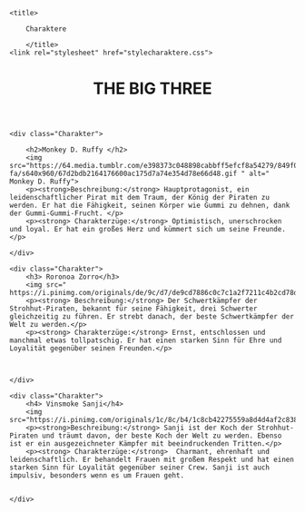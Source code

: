 <!DOCTYPE html>
<html>


<head>
    
    <title> 
        
        Charaktere 
        
        </title>
    <link rel="stylesheet" href="stylecharaktere.css">

</head>
<body> 
        <header>        
        <h1>THE BIG THREE</h1>
        </header>

   
        
        
    <div class="Charakter">
        
        <h2>Monkey D. Ruffy </h2>
        <img src="https://64.media.tumblr.com/e398373c048898cabbff5efcf8a54279/849f06454fc3e048-fa/s640x960/67d2bdb2164176600ac175d7a74e354d78e66d48.gif " alt=" Monkey D. Ruffy">
        <p><strong>Beschreibung:</strong> Hauptprotagonist, ein leidenschaftlicher Pirat mit dem Traum, der König der Piraten zu werden. Er hat die Fähigkeit, seinen Körper wie Gummi zu dehnen, dank der Gummi-Gummi-Frucht. </p>
        <p><strong> Charakterzüge:</strong> Optimistisch, unerschrocken und loyal. Er hat ein großes Herz und kümmert sich um seine Freunde.</p>

    </div>

    <div class="Charakter">  
        <h3> Roronoa Zorro</h3>
        <img src=" https://i.pinimg.com/originals/de/9c/d7/de9cd7886c0c7c1a2f7211c4b2cd78d2.gif">
        <p><strong> Beschreibung:</strong> Der Schwertkämpfer der Strohhut-Piraten, bekannt für seine Fähigkeit, drei Schwerter gleichzeitig zu führen. Er strebt danach, der beste Schwertkämpfer der Welt zu werden.</p>
        <p><strong> Charakterzüge:</strong> Ernst, entschlossen und manchmal etwas tollpatschig. Er hat einen starken Sinn für Ehre und Loyalität gegenüber seinen Freunden.</p>



    </div>

    <div class="Charakter"> 
        <h4> Vinsmoke Sanji</h4>
        <img src="https://i.pinimg.com/originals/1c/8c/b4/1c8cb42275559a8d4d4af2c83848b050.gif">
        <p><strong>Beschreibung:</strong> Sanji ist der Koch der Strohhut-Piraten und träumt davon, der beste Koch der Welt zu werden. Ebenso ist er ein ausgezeichneter Kämpfer mit beeindruckenden Tritten.</p>
        <p><strong> Charakterzüge:</strong>  Charmant, ehrenhaft und leidenschaftlich. Er behandelt Frauen mit großem Respekt und hat einen starken Sinn für Loyalität gegenüber seiner Crew. Sanji ist auch impulsiv, besonders wenn es um Frauen geht.


    </div>





</body>
